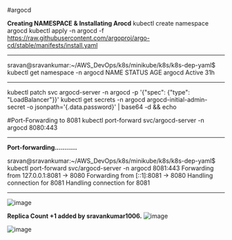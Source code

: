 #argocd

**Creating NAMESPACE & Installating Arocd**
kubectl create namespace argocd
kubectl apply -n argocd -f https://raw.githubusercontent.com/argoproj/argo-cd/stable/manifests/install.yaml
________________________________________________________________________________________________________________________
sravan@sravankumar:~/AWS_DevOps/k8s/minikube/k8s/k8s-dep-yaml$ kubectl get namespace -n argocd
NAME              STATUS   AGE
argocd            Active   31h
________________________________________________________________________________________________________________________
kubectl patch svc argocd-server -n argocd -p '{"spec": {"type": "LoadBalancer"}}'
kubectl get secrets -n argocd argocd-initial-admin-secret -o jsonpath='{.data.password}' | base64 -d && echo

#Port-Forwarding to 8081
kubectl port-forward svc/argocd-server -n argocd 8080:443
________________________________________________________________________________________________________________________
**Port-forwarding...........**

sravan@sravankumar:~/AWS_DevOps/k8s/minikube/k8s/k8s-dep-yaml$ kubectl port-forward svc/argocd-server -n argocd 8081:443
Forwarding from 127.0.0.1:8081 -> 8080
Forwarding from [::1]:8081 -> 8080
Handling connection for 8081
Handling connection for 8081
________________________________________________________________________________________________________________________



![image](https://github.com/user-attachments/assets/a77d7a2c-7ea7-4343-8bce-c9797bba5302)

**Replica Count +1 added by sravankumar1006.**
![image](https://github.com/user-attachments/assets/066aa9c3-ef88-40e0-a849-7ab819058d37)


![image](https://github.com/user-attachments/assets/75eb338e-b9f6-4636-b1c9-41f5afd243bf)
